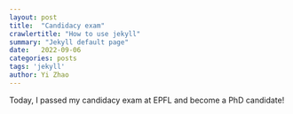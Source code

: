 ```yaml
---
layout: post
title:  "Candidacy exam"
crawlertitle: "How to use jekyll"
summary: "Jekyll default page"
date:   2022-09-06
categories: posts
tags: 'jekyll'
author: Yi Zhao
---
```


Today, I passed my candidacy exam at EPFL and become a PhD candidate!
